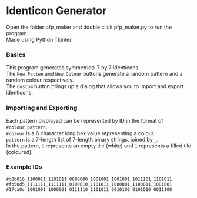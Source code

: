 # Identicon Generator  
Open the folder pfp_maker and double click pfp_maker.py to run the program.  
Made using Python Tkinter.  

### Basics
This program generates symmetrical 7 by 7 identicons.  
The `New Patten` and `New Colour` buttons generate a random pattern and a random colour respectively.  
The `Custom` button brings up a dialog that allows you to import and export identicons.  

### Importing and Exporting
Each pattern displayed can be represented by ID in the format of `#colour_pattern`.  
`#colour` is a 6 character long hex value representing a colour.  
`pattern` is a 7-length list of 7-length binary strings, joined by `_`.  
In the pattern, `0` represents an empty tile (white) and `1` represents a filled tile (coloured).  

### Example IDs
`#d8b016_1100011_1101011_0000000_1001001_1001001_1011101_1101011`
`#fb50d5_1111111_1111111_0100010_1101011_1000001_1100011_1001001`
`#17ca0c_1001001_1000001_0111110_1101011_0010100_0101010_0011100`
